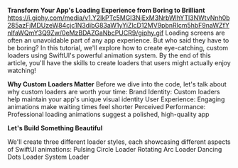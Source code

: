 

**Transform Your App's Loading Experience from Boring to Brilliant**
https://i.giphy.com/media/v1.Y2lkPTc5MGI3NjExM3NrbWlhYTl3NWtvNnh0b285azFjMDUzeW84cjc1N3dibG83aW1yYiZlcD12MV9pbnRlcm5hbF9naWZfYnlfaWQmY3Q9Zw/0eMzBDAZGaNbcPUCR9/giphy.gif
Loading screens are often an unavoidable part of any app experience. But who said they have to be boring? In this tutorial, we'll explore how to create eye-catching, custom loaders using SwiftUI's powerful animation system. By the end of this article, you'll have the skills to create loaders that users might actually enjoy watching!

**Why Custom Loaders Matter**
Before we dive into the code, let's talk about why custom loaders are worth your time:
Brand Identity: Custom loaders help maintain your app's unique visual identity
User Experience: Engaging animations make waiting times feel shorter
Perceived Performance: Professional loading animations suggest a polished, high-quality app

**Let's Build Something Beautiful**

We'll create three different loader styles, each showcasing different aspects of SwiftUI animations:
Pulsing Circle Loader
Rotating Arc Loader
Dancing Dots Loader
System Loader
